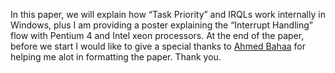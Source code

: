 In this paper, we will explain how “Task Priority” and IRQLs work internally in Windows, plus I am providing a poster
explaining the “Interrupt Handling” flow with Pentium 4 and Intel xeon processors. At the end of the paper, before we
start I would like to give a special thanks to [Ahmed Bahaa](https://www.linkedin.com/in/ahmad-bahaa-2367148b) for helping me alot in formatting the paper. Thank you.

